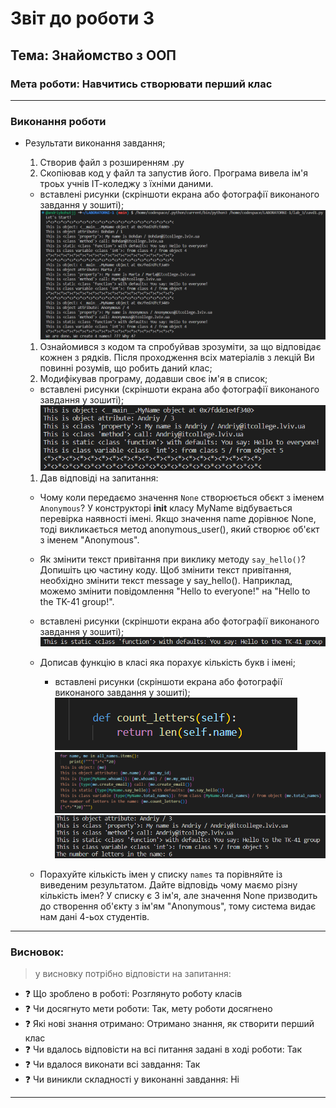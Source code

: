 # Звіт до роботи 3
## Тема: Знайомство з ООП
### Мета роботи: Навчитись створювати перший клас

---
### Виконання роботи
* Результати виконання завдання;
    1. Створив файл з розширенням .py
    1. Скопіював код у файл та запустив його. Програма вивела ім'я троьх учнів ІТ-коледжу з їхніми даними.
    * вставлені рисунки (скріншоти екрана або фотографії виконаного завдання у зошиті);
    ![Alt text](image.png)
    1. Ознайомився з кодом та спробуйвав зрозуміти, за що відповідає кожнен з рядків. Після проходження всіх матеріалів з лекцій Ви повинні розумів, що робить даний клас;
    1. Модифікував програму, додавши своє ім'я в список;
    * вставлені рисунки (скріншоти екрана або фотографії виконаного завдання у зошиті);
    ![Alt text](image-1.png)
    1. Дав відповіді на запитання: 
    - Чому коли передаємо значення `None` створюється обєкт з іменем `Anonymous`?
     У конструкторі __init__ класу MyName відбувається перевірка наявності імені. Якщо значення name дорівнює None, тоді викликається метод anonymous_user(), який створює об'єкт з іменем "Anonymous".

    - Як змінити текст привітання при виклику методу `say_hello()`? Допишіть цю частину коду.
     Щоб змінити текст привітання, необхідно змінити текст message у say_hello(). Наприклад, можемо змінити повідомлення "Hello to everyone!" на "Hello to the TK-41 group!".
     * вставлені рисунки (скріншоти екрана або фотографії виконаного завдання у зошиті);
     ![Alt text](image-2.png)

    - Дописав функцію в класі яка порахує кількість букв і імені;
        * вставлені рисунки (скріншоти екрана або фотографії виконаного завдання у зошиті);
        ![Alt text](image-4.png)
        ![Alt text](image-5.png)
        ![Alt text](image-3.png)

    - Порахуйте кількість імен у списку `names` та порівняйте із виведеним результатом. Дайте відповідь чому маємо різну кількість імен?
    У списку є 3 ім'я, але значення None призводить до створення об'єкту з ім'ям "Anonymous", тому система видає нам дані 4-ьох студентів.




---
### Висновок:
> у висновку потрібно відповісти на запитання:

- :question: Що зроблено в роботі: Розглянуто роботу класів
- :question: Чи досягнуто мети роботи: Так, мету роботи досягнено
- :question: Які нові знання отримано: Отримано знання, як створити перший клас
- :question: Чи вдалось відповісти на всі питання задані в ході роботи:
    Так
- :question: Чи вдалося виконати всі завдання:
    Так
- :question: Чи виникли складності у виконанні завдання:
    Ні

---
